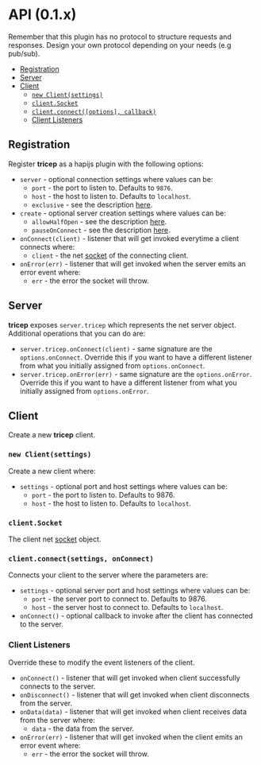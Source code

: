# API (0.1.x)

Remember that this plugin has no protocol to structure requests and responses. Design your own protocol depending on your needs (e.g pub/sub).

- [Registration](#registration)
- [Server](#server)
- [Client](#client)
    - [`new Client(settings)`](#new-clientsettings)
    - [`client.Socket`](#clientsocket)
    - [`client.connect([options], callback)`](#clientconnectsettings-onconnect)
    - [Client Listeners](#client-listeners)

## Registration

Register **tricep** as a hapijs plugin with the following options:
- `server` - optional connection settings where values can be:
    - `port` - the port to listen to. Defaults to `9876`.
    - `host` - the host to listen to. Defaults to `localhost`.
    - `exclusive` - see the description [here](https://nodejs.org/api/net.html#net_server_listen_options_callback).
- `create` - optional server creation settings where values can be:
    - `allowHalfOpen` - see the description [here](https://nodejs.org/api/net.html#net_net_createserver_options_connectionlistener).
    - `pauseOnConnect` - see the description [here](https://nodejs.org/api/net.html#net_net_createserver_options_connectionlistener).
- `onConnect(client)` - listener that will get invoked everytime a client connects where:
    - `client` - the net [socket](https://nodejs.org/api/net.html#net_class_net_socket) of the connecting client.
- `onError(err)` - listener that will get invoked when the server emits an error event where:
    - `err` - the error the socket will throw.

## Server

**tricep** exposes `server.tricep` which represents the net server object. Additional operations that you can do are:
- `server.tricep.onConnect(client)` - same signature are the `options.onConnect`. Override this if you want to have a different listener from what you initially assigned from `options.onConnect`.
- `server.tricep.onError(err)` - same signature are the `options.onError`. Override this if you want to have a different listener from what you initially assigned from `options.onError`.

## Client

Create a new **tricep** client.

### `new Client(settings)`

Create a new client where:
- `settings` - optional port and host settings where values can be:
    - `port` - the port to listen to. Defaults to 9876.
    - `host` - the host to listen to. Defaults to `localhost`.

### `client.Socket`

The client net [socket](https://nodejs.org/api/net.html#net_class_net_socket) object.

### `client.connect(settings, onConnect)`

Connects your client to the server where the parameters are:
- `settings` - optional server port and host settings where values can be:
    - `port` - the server port to connect to. Defaults to 9876.
    - `host` - the server host to connect to. Defaults to `localhost`.
- `onConnect()` - optional callback to invoke after the client has connected to the server.

### Client Listeners

Override these to modify the event listeners of the client.

- `onConnect()` - listener that will get invoked when client successfully connects to the server.
- `onDisconnect()` - listener that will get invoked when client disconnects from the server.
- `onData(data)` - listener that will get invoked when client receives data from the server where:
    - `data` - the data from the server.
- `onError(err)` - listener that will get invoked when the client emits an error event where:
    - `err` - the error the socket will throw.

